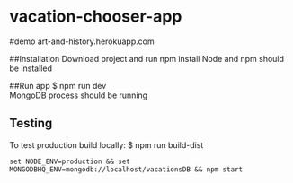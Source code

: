 # vacation-chooser-app

#demo
art-and-history.herokuapp.com

##Installation
Download project and run npm install
Node and npm should be installed

##Run app
$ npm run dev <br/>
MongoDB process should be running


## Testing
To test production build locally:
$ npm run build-dist <br/>
```
set NODE_ENV=production && set MONGODBHQ_ENV=mongodb://localhost/vacationsDB && npm start
```

